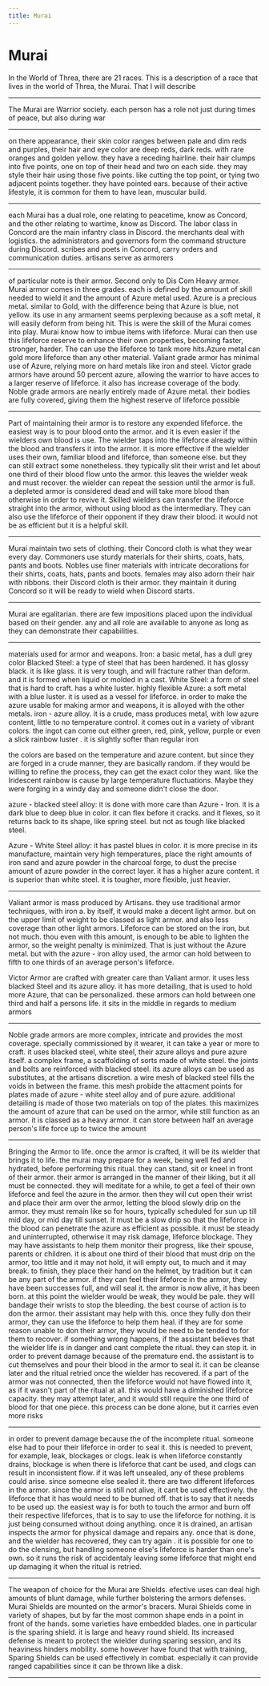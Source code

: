 ```yaml
---
title: Murai
---
```


# Murai

In the World of Threa, there are 21 races. This is a description of a race that lives in the world of Threa, the Murai. That I will describe

---

The Murai are Warrior society. each person has a role not just during times of peace, but also during war

---

on there appearance, their skin color ranges between pale and dim reds and purples, their hair and eye color are deep reds, dark reds. with rare oranges and golden yellow. they have a receding hairline. their hair clumps into five points, one on top of their head and two on each side.  they may style their hair using those five points. like cutting the top point, or tying two adjacent points together. they have pointed ears. because of their active lifestyle, it is common for them to have lean, muscular build.

---

each Murai has a dual role, one relating to peacetime, know as Concord, and the other relating to wartime, know as Discord.  The labor class in Concord are the main infantry class in Discord. the merchants deal with logistics. the administrators and governors form the command structure during Discord. scribes and poets in Concord, carry orders and communication duties. artisans serve as armorers

---

of particular note is their armor. Second only to Dis Com Heavy armor. Murai armor comes in three grades. each is defined by the amount of skill needed to wield it and the amount of Azure metal used. Azure is a precious metal. similar to Gold, with the difference being that Azure is blue, not yellow. its use in any armament seems perplexing because as a soft metal, it will easily deform from being hit. This is were the skill of the Murai comes into play. Murai know how to imbue items with lifeforce. Murai can then use this lifeforce reserve to enhance their own properties, becoming faster, stronger, harder. The can use the lifeforce to tank more hits.Azure metal can gold more lifeforce than any other material.  Valiant grade armor has minimal use of Azure, relying more on hard metals like iron and steel. Victor grade armors have around 50 percent azure, allowing the warrior to have acces to a larger reserve of lifeforce. it also has increase coverage of the body. Noble grade armors are nearly entirely made of Azure metal. their bodies are fully covered, giving them the highest reserve of lifeforce possible

---

Part of maintaining their armor is to restore any expended lifeforce. the easiest way is to pour blood onto the armor. and it is even easier if the wielders own blood is use. The wielder taps into the lifeforce already within the blood and transfers it into the armor. it is more effective if the wielder uses their own, familiar blood and lifeforce, than someone else. but they can still extract some nonetheless. they typically slit their wrist and let about one third of their blood flow unto the armor. this leaves the wielder weak and must recover. the wielder can repeat the session until the armor is full. a depleted armor is considered dead and will take more blood than otherwise in order to revive it.  Skilled wielders can transfer the lifeforce straight into the armor, without using blood as the intermediary. They can also use the lifeforce of their opponent if they draw their blood. it would not be as efficient but it is a helpful skill.

---

Murai maintain two sets of clothing. their Concord cloth is what they wear every day. Commoners use sturdy materials for their shirts, coats, hats, pants and boots. Nobles use finer materials with intricate decorations for their shirts, coats, hats, pants and boots. females may also adorn their hair with ribbons. their Discord cloth is their armor. they maintain it during Concord so it will be ready to wield when Discord starts.

---

Murai are egalitarian. there are few impositions placed upon the individual based on their gender. any and all role are available to anyone as long as they can demonstrate their capabilities.

---

materials used for armor and weapons.
Iron: a basic metal, has a dull grey color
Blacked Steel: a type of steel that has been hardened. it has glossy black. it is like glass. it is very tough, and will fracture rather than deform. and it is formed when liquid or molded in a cast.
White Steel: a form of steel that is hard to craft. has a white luster. highly flexible
Azure: a soft metal with a blue luster. it is used as a vessel for lifeforce.
in order to make the azure usable for making armor and weapons, it is alloyed with the other metals.
iron - azure alloy. it is a crude, mass produces metal, with low azure content, little to no temperature control. it comes out in a variety of vibrant colors. the ingot can come out either green, red, pink, yellow, purple or even a slick rainbow luster . it is slightly softer than regular iron

the colors are based on the temperature and azure content. but since they are forged in a crude manner, they are basically random. if they would be willing to refine the process, they can get the exact color they want. like the Iridescent rainbow is cause by large temperature fluctuations. Maybe they were forging in a windy day and someone didn't close the door.

azure - blacked steel alloy: it is done with more care than Azure - Iron. it is a dark blue to deep blue in color. it can flex before it cracks. and it flexes, so it returns back to its shape, like spring steel. but not as tough like blacked steel.

Azure - White Steel alloy: it has pastel blues in color. it is more precise in its manufacture, maintain very high temperatures, place the right amounts of iron sand and azure powder in the charcoal forge, to dust the precise amount of azure powder in the correct layer.  it has a higher azure content. it is superior than white steel. it is tougher, more flexible, just heavier.

---

Valiant armor is mass produced by Artisans. they use traditional armor techniques, with iron a. by itself, it would make a decent light armor. but on the upper limit of weight to be classed as light armor. and also less coverage than other light armors. Lifeforce can be stored on the iron, but not much. thou even with this amount, is enough to be able to lighten the armor, so the weight penalty is minimized. That is just without the Azure metal. but with the azure - iron alloy used, the armor can hold between to fifth to one thirds of an average person's lifeforce.



Victor Armor are crafted with greater care than Valiant armor. it uses less blacked Steel and its azure alloy. it has more detailing, that is used to hold more Azure, that can be personalized. these armors can hold between one third and half a persons life.  it sits in the middle in regards to medium armors  

---

Noble grade armors are more complex, intricate and provides the most coverage. specially commissioned by it wearer, it can take a year or more to craft. it uses blacked steel, white steel, their azure alloys and pure azure itself. a complex frame, a scaffolding of sorts made of white steel. the joints and bolts are reinforced with blacked steel. its azure alloys can be used as substitutes, at the artisans discretion. a wire mesh of blacked steel fills the voids in between the frame. this mesh probide the attacment points for plates made of azure - white steel alloy and of pure azure. additional detailing is made of those two materials on top of the plates.  this maximizes the amount of azure that can be used on the armor, while still function as an armor. it is classed as a heavy armor. it can store between half an average person's life force up to twice the amount

---

Bringing the Armor to life. once the armor is crafted, it will be its wielder that brings it to life. the murai may prepare for a week, being well fed and hydrated, before performing this ritual. they can stand, sit or kneel in front of their armor. their armor is arranged in the manner of their liking, but it all must be connected. they will meditate for a while, to get a feel of their own lifeforce and feel the azure in the armor. then they will cut open their wrist and place their arm over the armor, letting the blood slowly drip on the armor. they must remain like so for hours, typically scheduled for sun up till mid day, or mid day till sunset. it must be a slow drip so that the lifeforce in the blood can penetrate the azure as efficient as possible. it must be steady and uninterrupted, otherwise it may risk damage, lifeforce blockage. They may have assistants to help them monitor their progress, like their spouse, parents or children.
it is about one third of their blood that must drip on the armor, too little and it may not hold, it will empty out, to much and it may break. to finish, they place their hand on the helmet, by tradition but it can be any part of the armor. if they can feel their lifeforce in the armor, they have been successes full, and will seal it. the armor is now alive, it has been born. at this point the wielder would be weak, they would be pale. they will bandage their wrists to stop the bleeding. the best course of action is to don the armor. their assistant may help with this. once they fully don their armor, they can use the lifeforce to help them heal. if they are for some reason unable to don their armor, they would be need to be tended to for them to recover.
if something wrong happens, if the assistant believes that the wielder life is in danger and cant complete the ritual. they can stop it. in order to prevent damage because of the premature end. the assistant is to cut themselves and pour their blood in the armor to seal it. it can be cleanse later and the ritual retried once the wielder has recovered.
if a part of the armor was not connected, then the lifeforce would not have flowed into it, as if it wasn't part of the ritual at all. this would have a diminished lifeforce capacity. they may attempt later, and it would still require the one third of blood for that one piece.
this process can be done alone, but it carries even more risks


---

in order to prevent damage because the of the incomplete ritual. someone else had to pour their lifeforce in order to seal it. this is needed to prevent, for example, leak, blockages or clogs. leak is when lifeforce constantly drains, blockage is when there is lifeforce that cant be used, and clogs can result in inconsistent flow. if it was left unsealed, any of these problems could arise. since someone else sealed it. there are two different lifeforces in the armor. since the armor is still not alive, it cant be used effectively. the lifeforce that it has would need to be burned off. that is to say that it needs to be used up. the easiest way is for both to touch the armor and burn off their respective lifeforces, that is to say to use the lifeforce for nothing. it is just being consumed without doing anything. once it is drained, an artisan inspects the armor for physical damage and repairs any. once that is done, and the wielder has recovered, they can try again . it is possible for one to do the clensing, but handling someone else's lifeforce is harder than one's own. so it runs the risk of accidentaly leaving some lifeforce that might end up damaging it when the ritual is retried.

---

The weapon of choice for the Murai are Shields. efective uses can deal high amounts of blunt damage, while further bolstering the armors defenses. Murai Shields are mounted on the armor's bracers. Murai Shields come in variety of shapes, but by far the most common shape ends in a point in front of the hands. some varieties have embedded blades. one in particular is the sparing shield. it is large and heavy round shield. Its increased defense is meant to protect the wielder during sparing session, and its heaviness hinders mobility. some however have found that with training, Sparing Shields can be used effectively in combat. especially it can provide ranged capabilities since it can be thrown like a disk.

---
